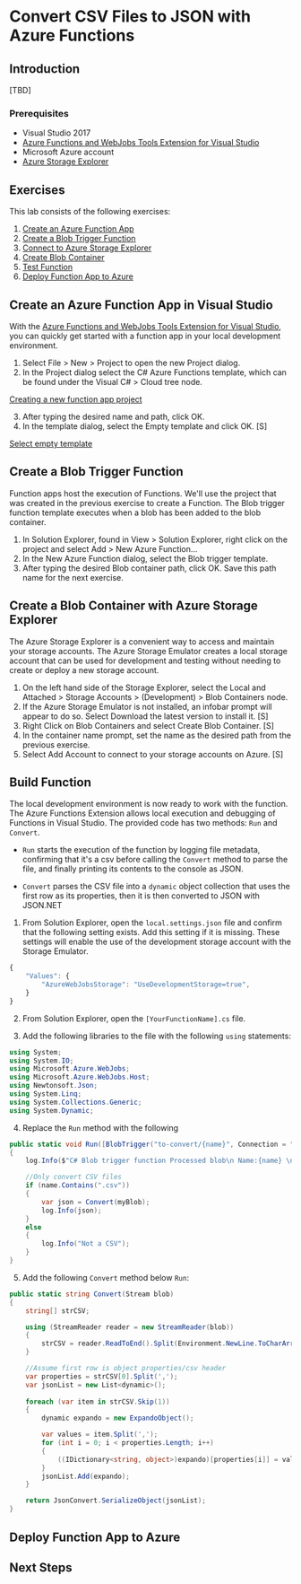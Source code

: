 # Convert CSV Files to JSON with Azure Functions

## Introduction

[TBD]

### Prerequisites

- Visual Studio 2017
- [Azure Functions and WebJobs Tools Extension for Visual Studio](https://marketplace.visualstudio.com/items?itemName=VisualStudioWebandAzureTools.AzureFunctionsandWebJobsTools)
- Microsoft Azure account
- [Azure Storage Explorer](https://azure.microsoft.com/en-us/features/storage-explorer/)

## Exercises

This lab consists of the following exercises:

1. [Create an Azure Function App](#Exercise1)
2. [Create a Blob Trigger Function](#Exercise2)
3. [Connect to Azure Storage Explorer](#Exercise3)
4. [Create Blob Container](#Exercise4)
5. [Test Function](#Exercise5)
6. [Deploy Function App to Azure](#Exercise6)

## Create an Azure Function App in Visual Studio

With the [Azure Functions and WebJobs Tools Extension for Visual Studio](https://marketplace.visualstudio.com/items?itemName=VisualStudioWebandAzureTools.AzureFunctionsandWebJobsTools), you can quickly get started with a function app in your local development environment.

1. Select File > New > Project to open the new Project dialog.
2. In the Project dialog select the C# Azure Functions template, which can be found under the Visual C# > Cloud tree node. 

[Creating a new function app project](media/new-func-proj-vs.png)

3. After typing the desired name and path, click OK.
4. In the template dialog, select the Empty template and click OK. [S]

[Select empty template](media/empty-func-template-vs.png)

## Create a Blob Trigger Function

Function apps host the execution of Functions. We'll use the project that was created in the previous exercise to create a Function. The Blob trigger function template executes when a blob has been added to the blob container.

1. In Solution Explorer, found in View > Solution Explorer, right click on the project and select Add > New Azure Function...
2. In the New Azure Function dialog, select the Blob trigger template.
3. After typing the desired Blob container path, click OK. Save this path name for the next exercise.

## Create a Blob Container with Azure Storage Explorer

The Azure Storage Explorer is a convenient way to access and maintain your storage accounts. The Azure Storage Emulator creates a local storage account that can be used for development and testing without needing to create or deploy a new storage account.

1. On the left hand side of the Storage Explorer, select the Local and Attached > Storage Accounts > (Development) > Blob Containers node.
2. If the Azure Storage Emulator is not installed, an infobar prompt will appear to do so. Select Download the latest version to install it. [S]
3. Right Click on Blob Containers and select Create Blob Container. [S]
4. In the container name prompt, set the name as the desired path from the previous exercise.
5. Select Add Account to connect to your storage accounts on Azure. [S]

## Build Function

The local development environment is now ready to work with the function. The Azure Functions Extension allows local execution and debugging of Functions in Visual Studio. The provided code has two methods: `Run` and `Convert`.

- `Run` starts the execution of the function by logging file metadata, confirming that it's a csv before calling the `Convert` method to parse the file, and finally printing its contents to the console as JSON.

- `Convert` parses the CSV file into a `dynamic` object collection that uses the first row as its properties, then it is then converted to JSON with JSON.NET

1. From Solution Explorer, open the `local.settings.json` file and confirm that the following setting exists. Add this setting if it is missing. These settings will enable the use of the development storage account with the Storage Emulator.

```javascript
{
    "Values": {
        "AzureWebJobsStorage": "UseDevelopmentStorage=true",
    }
}
```

2. From Solution Explorer, open the `[YourFunctionName].cs` file.

3. Add the following libraries to the file with the following `using` statements:

```csharp
using System;
using System.IO;
using Microsoft.Azure.WebJobs;
using Microsoft.Azure.WebJobs.Host;
using Newtonsoft.Json;
using System.Linq;
using System.Collections.Generic;
using System.Dynamic;
```

4. Replace the `Run` method with the following

```csharp
public static void Run([BlobTrigger("to-convert/{name}", Connection = "")]Stream myBlob, string name, TraceWriter log)
{
    log.Info($"C# Blob trigger function Processed blob\n Name:{name} \n Size: {myBlob.Length} Bytes");

    //Only convert CSV files
    if (name.Contains(".csv"))
    {
        var json = Convert(myBlob);
        log.Info(json);
    }
    else
    {
        log.Info("Not a CSV");
    }
}
```

5. Add the following `Convert` method below `Run`:

```csharp
public static string Convert(Stream blob)
{
    string[] strCSV;

    using (StreamReader reader = new StreamReader(blob))
    {
        strCSV = reader.ReadToEnd().Split(Environment.NewLine.ToCharArray());
    }

    //Assume first row is object properties/csv header
    var properties = strCSV[0].Split(',');
    var jsonList = new List<dynamic>();
    
    foreach (var item in strCSV.Skip(1))
    {
        dynamic expando = new ExpandoObject();

        var values = item.Split(',');
        for (int i = 0; i < properties.Length; i++)
        {
            ((IDictionary<string, object>)expando)[properties[i]] = values[i] ?? "";
        }
        jsonList.Add(expando);
    }

    return JsonConvert.SerializeObject(jsonList);
}
```

## Deploy Function App to Azure

## Next Steps
